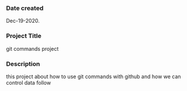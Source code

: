 ### Date created
Dec-19-2020.

### Project Title
git commands project

### Description
this project about how to use git commands with github and how we can control data follow





